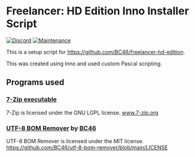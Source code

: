 # Freelancer: HD Edition Inno Installer Script
[![Discord](https://badgen.net/badge/icon/discord?icon=discord&label)](https://discord.gg/ScqgYuFqmU)
[![Maintenance](https://img.shields.io/badge/Maintained%3F-yes-green.svg)](https://GitHub.com/ollieraikkonen/Freelancer-hd-edition-install-script/graphs/commit-activity)

This is a setup script for https://github.com/BC46/freelancer-hd-edition.

This was created using Inno and used custom Pascal scripting.

## Programs used
### [7-Zip executable](https://www.7-zip.org/download.html)
7-Zip is licensed under the GNU LGPL license. www.7-zip.org

### [UTF-8 BOM Remover](https://github.com/BC46/utf-8-bom-remover) by [BC46](https://github.com/BC46)
UTF-8 BOM Remover is licensed under the MIT license. https://github.com/BC46/utf-8-bom-remover/blob/main/LICENSE

